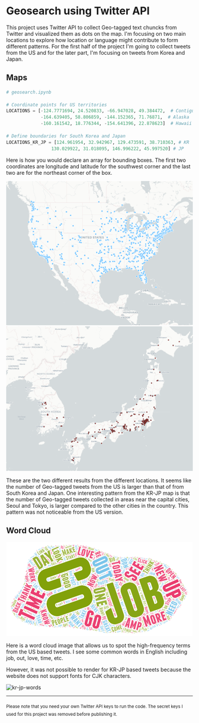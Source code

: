 # Geosearch using Twitter API

This project uses Twitter API to collect Geo-tagged text chuncks from Twitter and visualized them as dots on the map. I'm focusing on two main locations to explore how location or language might contribute to form different patterns. For the first half of the project I'm going to collect tweets from the US and for the later part, I'm focusing on tweets from Korea and Japan.

## Maps

```python
# geosearch.ipynb

# Coordinate points for US territories
LOCATIONS = [-124.7771694, 24.520833, -66.947028, 49.384472,  # Contiguous US
             -164.639405, 58.806859, -144.152365, 71.76871,  # Alaska
             -160.161542, 18.776344, -154.641396, 22.878623]  # Hawaii

# Define boundaries for South Korea and Japan
LOCATIONS_KR_JP = [124.961954, 32.942967, 129.473591, 38.710363, # KR
                 130.029922, 31.018095, 146.996222, 45.997520] # JP
```

Here is how you would declare an array for bounding boxes. The first two coordinates are longitude and latitude for the southwest corner and the last two are for the northeast corner of the box.

![tweet-us](/assets/image/tweet-us.png)
![tweet-kr-jp](/assets/image/tweet-kr-jp.png)

These are the two different results from the different locations. It seems like the number of Geo-tagged tweets from the US is larger than that of from South Korea and Japan. One interesting pattern from the KR-JP map is that the number of Geo-tagged tweets collected in areas near the capital cities, Seoul and Tokyo, is larger compared to the other cities in the country. This pattern was not noticeable from the US version.

## Word Cloud

![us-words](/assets/image/us-words.png)

Here is a word cloud image that allows us to spot the high-frequency terms from the US based tweets. I see some common words in English including job, out, love, time, etc.

However, it was not possible to render for KR-JP based tweets because the website does not support fonts for CJK characters.

![kr-jp-words](/assets/image/kr-jp-word.png)

---

<sub>Please note that you need your own Twitter API keys to run the code. The secret keys I used for this project was removed before publishing it.</sub>
